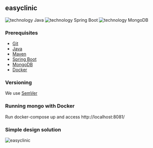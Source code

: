 ## easyclinic

![technology Java](https://img.shields.io/badge/technology-java-blue.svg)
![technology Spring Boot](https://img.shields.io/badge/technology-spring-boot.svg)
![technology MongoDB](https://img.shields.io/badge/technology-mongo-db.svg)

### Prerequisites

* [Git](https://git-scm.com/)
* [Java](https://www.java.com/)
* [Maven](https://maven.apache.org/)
* [Spring Boot](https://spring.io/projects/spring-boot)
* [MongoDB](https://www.mongodb.com/)
* [Docker](https://www.docker.com/products/docker-desktop)

### Versioning
We use [SemVer](http://semver.org/)

### Running mongo with Docker
Run docker-compose up and access http://localhost:8081/

### Simple design solution
![easyclinic](https://user-images.githubusercontent.com/109630016/193985484-84866ced-949f-47e2-93b1-56a41b1a5b49.png)
